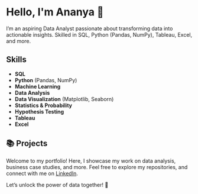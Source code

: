 # Hello, I'm Ananya 👋

I’m an aspiring Data Analyst passionate about transforming data into actionable insights. Skilled in SQL, Python (Pandas, NumPy), Tableau, Excel, and more.

## Skills
- **SQL**
- **Python** (Pandas, NumPy)
- **Machine Learning**
- **Data Analysis**
- **Data Visualization** (Matplotlib, Seaborn)
- **Statistics & Probability**
- **Hypothesis Testing**
- **Tableau**
- **Excel**

## 📚 Projects
Welcome to my portfolio! Here, I showcase my work on data analysis, business case studies, and more. Feel free to explore my repositories, and connect with me on [LinkedIn](#).

Let’s unlock the power of data together! 🚀
